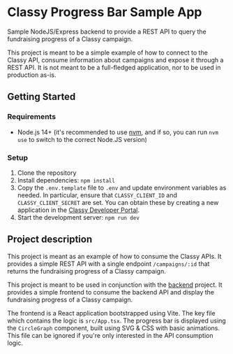# Classy Progress Bar Sample App

Sample NodeJS/Express backend to provide a REST API to query the fundraising progress of a Classy campaign.

This project is meant to be a simple example of how to connect to the Classy API, consume information about campaigns and expose it through a REST API. It is not meant to be a full-fledged application, nor to be used in production as-is.

## Getting Started

### Requirements

- Node.js 14+ (it's recommended to use [nvm](https://github.com/nvm-sh/nvm), and if so, you can run `nvm use` to switch to the correct Node.JS version)

### Setup

1. Clone the repository
2. Install dependencies: `npm install`
3. Copy the `.env.template` file to `.env` and update environment variables as needed. In particular, ensure that `CLASSY_CLIENT_ID` and `CLASSY_CLIENT_SECRET` are set. You can obtain these by creating a new application in the [Classy Developer Portal](https://developer.classy.org/).
4. Start the development server: `npm run dev`

## Project description

This project is meant as an example of how to consume the Classy APIs.
It provides a simple REST API with a single endpoint `/campaigns/:id` that returns the fundraising progress of a Classy campaign.

This project is meant to be used in conjunction with the [backend](../backend/README.md) project. It provides a simple frontend to consume the backend API and display the fundraising progress of a Classy campaign.

The frontend is a React application bootstrapped using Vite.
The key file which contains the logic is `src/App.tsx`.
The progress bar is displayed using the `CircleGraph` component, built using SVG & CSS with basic animations. This file can be ignored if you're only interested in the API consumption logic.
